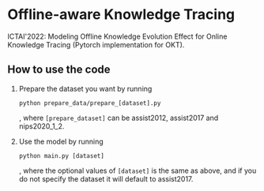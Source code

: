 # Offline-aware Knowledge Tracing

ICTAI'2022: Modeling Offline Knowledge Evolution Effect for Online Knowledge Tracing (Pytorch implementation for OKT).

## How to use the code

1. Prepare the dataset you want by running

    ```shell
    python prepare_data/prepare_[dataset].py
    ```
    , where `[prepare_dataset]` can be assist2012, assist2017 and nips2020_1_2.

2. Use the model by running

    ```shell
    python main.py [dataset]
    ```
    , where the optional values of `[dataset]` is the same as above, and if you do not specify the dataset it will default to assist2017.
